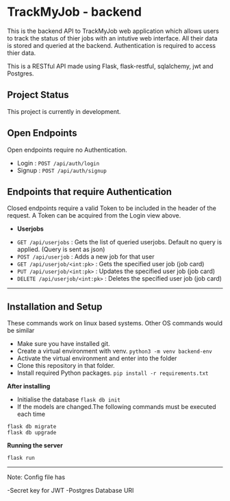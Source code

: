 # TrackMyJob - backend

This is the backend API to TrackMyJob web application which allows users to track the status of thier jobs with an intutive web interface. All their data is stored and queried at the backend.
Authentication is required to access thier data.

This is a RESTful API made using Flask, flask-restful, sqlalchemy, jwt and Postgres.

## Project Status
This project is currently in development.

## Open Endpoints

Open endpoints require no Authentication.

* Login : `POST /api/auth/login`
* Signup : `POST /api/auth/signup`


## Endpoints that require Authentication

Closed endpoints require a valid Token to be included in the header of the
request. A Token can be acquired from the Login view above.

* **Userjobs**
- `GET /api/userjobs` : Gets the list of queried userjobs. Default no query is applied. (Query is sent as json)
- `POST /api/userjob` : Adds a new job for that user
- `GET /api/userjob/<int:pk>` : Gets the specified user job (job card)
- `PUT /api/userjob/<int:pk>` : Updates the specified user job (job card)
- `DELETE /api/userjob/<int:pk>` : Deletes the specified user job (job card)

---

## Installation and Setup

These commands work on linux based systems. Other OS commands would be similar

- Make sure you have installed git.
- Create a virtual environment with venv.
`python3 -m venv backend-env`
- Activate the virtual environment and enter into the folder
- Clone this repository in that folder.
- Install required Python packages.
`pip install -r requirements.txt`

**After installing**
- Initialise the database
`flask db init`
- If the models are changed.The following commands must be executed each time
```
flask db migrate
flask db upgrade
```
**Running the server**

`flask run`

---

Note: Config file has

-Secret key for JWT
-Postgres Database URI


